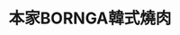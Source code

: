 ---
title: "本家BORNGA韓式燒肉"
description: "本家BORNGA韓式燒肉"
layout: shop
keywords:
  - 美食競賽
  - 台灣美食
  - 美食精選
datePublished: "2025-06-30"
dateModified: "2025-07-05"
city: "台北市"
district: "大安區"
address: "台北市大安區市民大道四段102號"
phone: ""
geo: "25.04446458959788, 121.54997939633692"
google_map: "https://maps.app.goo.gl/5MVLgBx3hB435PY27"
footinder: "https://footinder.com.tw/%E5%8F%B0%E5%8C%97%E5%B8%82%E5%A4%A7%E5%AE%89%E5%8D%80/362134/"
official: "https://www.facebook.com/profile.php?id=100086873505560"
award:
  - name: "500盤"
    year: "2024"
    entries:
      - dishes:
          - "牛肉年糕末餅"

---